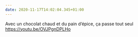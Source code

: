 ```yaml
---
date: 2020-11-17T14:02:04.345+01:00
---
```

Avec un chocolat chaud et du pain d’épice, ça passe tout seul https://youtu.be/OVJPgnDPLHo
